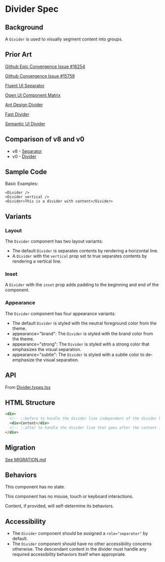 # Divider Spec

## Background

A `Divider` is used to visually segment content into groups.

## Prior Art

[Github Epic Convergence Issue #16254](https://github.com/microsoft/fluentui/issues/16254)

[Github Convergence Issue #15759](https://github.com/microsoft/fluentui/issues/15759)

[Fluent UI Separator](https://developer.microsoft.com/en-us/fluentui#/controls/web/separator)

[Open UI Component Matrix](https://open-ui.org/analysis/component-matrix)

[Ant Design Divider](https://ant.design/components/divider/)

[Fast Divider](https://explore.fast.design/components/fast-divider)

[Semantic UI Divider](https://semantic-ui.com/elements/divider.html)

## Comparison of v8 and v0

- v8 - [Separator](https://developer.microsoft.com/en-us/fluentui#/controls/web/separator)
- v0 - [Divider](https://fluentsite.z22.web.core.windows.net/0.52.1/components/divider/definition)

## Sample Code

Basic Examples:

```tsx
<Divider />
<Divider vertical />
<Divider>This is a divider with content</Divider>
```

## Variants

### Layout

The `Divider` component has two layout variants:

- The default `Divider` is separates contents by rendering a horizontal line.
- A `Divider` with the `vertical` prop set to true separates contents by rendering a vertical line.

### Inset

A `Divider` with the `inset` prop adds padding to the beginning and end of the component.

### Appearance

The `Divider` component has four appearance variants:

- The default `Divider` is styled with the neutral foreground color from the theme.
- appearance="brand": The `Divider` is styled with the brand color from the theme.
- appearance="strong": The `Divider` is styled with a strong color that emphasizes the visual separation.
- appearance="subtle": The `Divider` is styled with a subtle color to de-emphasize the visual separation.

## API

From [Divider.types.tsx](https://github.com/microsoft/fluentui/blob/master/packages/react-divider/src/components/Divider/Divider.types.ts)

## HTML Structure

```html
<div>
  <!-- ::before to handle the divider line independent of the divider having content or not -->
  <div>Content</div>
  <!-- ::after to handle the divider line that goes after the content if it has been provided. -->
</div>
```

## Migration

[See MIGRATION.md](./Migration.md)

## Behaviors

This component has no state.

This component has no mouse, touch or keyboard interactions.

Content, if provided, will self-determine its behaviors.

## Accessibility

- The `Divider` component should be assigned a `role="separator"` by default.
- The `Divider` component should have no other accessibility concerns otherwise. The descendant content in the divider must handle any required accessibility behaviors itself when appropriate.
